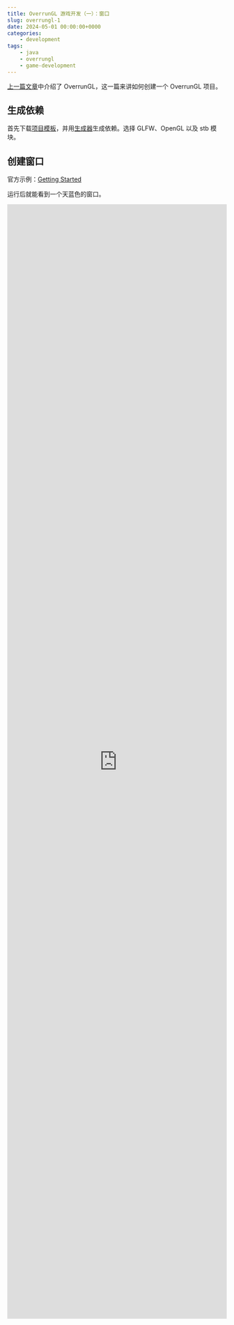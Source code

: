 ```yaml
---
title: OverrunGL 游戏开发（一）：窗口
slug: overrungl-1
date: 2024-05-01 00:00:00+0000
categories:
    - development
tags:
    - java
    - overrungl
    - game-development
---
```


[上一篇文章](../overrungl-0)中介绍了 OverrunGL，这一篇来讲如何创建一个 OverrunGL 项目。

## 生成依赖

首先下载[项目模板](https://github.com/Over-Run/project-template)，并用[生成器](https://over-run.github.io/overrungl-gen/)生成依赖。选择 GLFW、OpenGL 以及 stb 模块。

## 创建窗口

官方示例：[Getting Started](https://github.com/Over-Run/overrungl/wiki/Getting-Started)

运行后就能看到一个天蓝色的窗口。

<iframe frameborder="0" scrolling="no" style="width:100%; height:2557px;" allow="clipboard-write" src="https://squid233.github.io/emgithub/iframe.html?target=https%3A%2F%2Fgithub.com%2FOver-Run%2Foverrungl%2Fblob%2Fmain%2Fmodules%2Fsamples%2Fsrc%2Fmain%2Fjava%2Foverrungl%2Fdemo%2Fopengl%2FHelloWorld.java%23L17-L134&style=github-dark&type=code&showBorder=on&showLineNumbers=on&showFileMeta=on&showFullPath=on&showCopy=on&fetchFromJsDelivr=on"></iframe>
